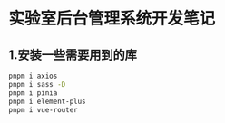 # 实验室后台管理系统开发笔记

## 1.安装一些需要用到的库

```bash
pnpm i axios
pnpm i sass -D
pnpm i pinia
pnpm i element-plus
pnpm i vue-router
```
